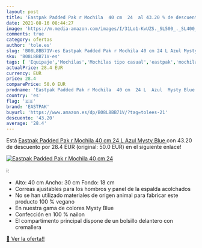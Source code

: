 ```yaml
---
layout: post
title: 'Eastpak Padded Pak r Mochila  40 cm  24  al 43.20 % de descuento'
date: 2021-08-16 08:44:27
image: 'https://m.media-amazon.com/images/I/31Lo1-KvUZS._SL500_._SL400_.jpg'
comments: true
category: ofertas
author: 'tole.es'
slug: 'B08L8BB71V-es Eastpak Padded Pak r Mochila 40 cm 24 L Azul Mysty Blue'
sku: 'B08L8BB71V-es'
tags: [ 'Equipaje','Mochilas','Mochilas tipo casual','eastpak','mochila', ]
actualPrice: 28.4 EUR
currency: EUR
price: 28.4
comparePrice: 50.0 EUR
prodname: 'Eastpak Padded Pak r Mochila  40 cm  24 L  Azul  Mysty Blue '
country: 'es'
flag: '🇪🇸'
brand: 'EASTPAK'
buyurl: 'https://www.amazon.es/dp/B08L8BB71V/?tag=tolees-21'
descuento: '43.20'
average: '28.4'
---
```


Está [Eastpak Padded Pak r Mochila  40 cm  24 L  Azul  Mysty Blue ](https://www.amazon.es/dp/B08L8BB71V/?tag=tolees-21) con 43.20 de descuento por 28.4 EUR (original: 50.0 EUR) en el siguiente enlace!

[![Eastpak Padded Pak r Mochila  40 cm  24 ](https://m.media-amazon.com/images/I/31Lo1-KvUZS._SL500_._SL400_.jpg)](https://www.amazon.es/dp/B08L8BB71V/?tag=tolees-21)

ℹ️:

- Alto: 40 cm Ancho: 30 cm Fondo: 18 cm
- Correas ajustables para los hombros y panel de la espalda acolchados
- No se han utilizado materiales de origen animal para fabricar este producto 100 % vegano
- En nuestra gama de colores Mysty Blue
- Confección en 100 % nailon
- El compartimento principal dispone de un bolsillo delantero con cremallera

[🛒 Ver la oferta!!](https://www.amazon.es/dp/B08L8BB71V/?tag=tolees-21)

